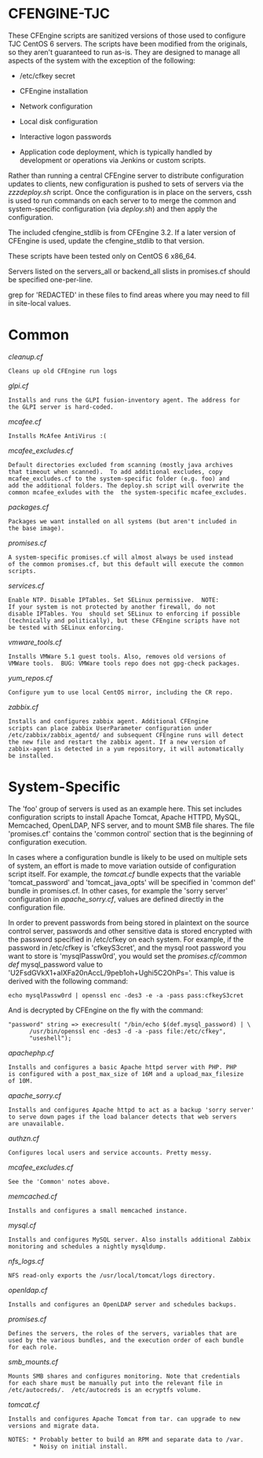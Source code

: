 # CFENGINE-TJC #

These CFEngine scripts are sanitized versions of those used to configure
TJC CentOS 6 servers. The scripts have been modified from the originals,
so they aren't guaranteed to run as-is. They are designed to manage all
aspects of the system with the exception of the following:

 * /etc/cfkey secret

 * CFEngine installation

 * Network configuration

 * Local disk configuration

 * Interactive logon passwords

 * Application code deployment, which is typically handled by development
     or operations via Jenkins or custom scripts.

Rather than running a central CFEngine server to distribute configuration
updates to clients, new configuration is pushed to sets of servers via
the *zzzdeploy.sh* script.  Once the configuration is in place on the
servers, cssh is used to run commands on each server to to merge the
common and system-specific configuration (via *deploy.sh*) and then
apply the configuration.

The included cfengine_stdlib is from CFEngine 3.2. If a later version
of CFEngine is used, update the cfengine_stdlib to that version.

These scripts have been tested only on CentOS 6 x86_64.

Servers listed on the servers_all or backend_all slists in promises.cf
should be specified one-per-line.

grep for 'REDACTED' in these files to find areas where you may need to
fill in site-local values.

# Common #


*cleanup.cf*

    Cleans up old CFEngine run logs

*glpi.cf*

    Installs and runs the GLPI fusion-inventory agent. The address for
    the GLPI server is hard-coded.

*mcafee.cf*

    Installs McAfee AntiVirus :(

*mcafee_excludes.cf*

    Default directories excluded from scanning (mostly java archives
    that timeout when scanned).  To add additional excludes, copy
    mcafee_excludes.cf to the system-specific folder (e.g. foo) and
    add the additional folders. The deploy.sh script will overwrite the
    common mcafee_exludes with the  the system-specific mcafee_excludes.

*packages.cf*

    Packages we want installed on all systems (but aren't included in
    the base image).

*promises.cf*

    A system-specific promises.cf will almost always be used instead
    of the common promises.cf, but this default will execute the common
    scripts.

*services.cf*

    Enable NTP. Disable IPTables. Set SELinux permissive.  NOTE:
    If your system is not protected by another firewall, do not
    disable IPTables. You  should set SELinux to enforcing if possible
    (technically and politically), but these CFEngine scripts have not
    be tested with SELinux enforcing.

*vmware_tools.cf*

    Installs VMWare 5.1 guest tools. Also, removes old versions of
    VMWare tools.  BUG: VMWare tools repo does not gpg-check packages.

*yum_repos.cf*

    Configure yum to use local CentOS mirror, including the CR repo.

*zabbix.cf*

    Installs and configures zabbix agent. Additional CFEngine
    scripts can place zabbix UserParameter configuration under
    /etc/zabbix/zabbix_agentd/ and subsequent CFEngine runs will detect
    the new file and restart the zabbix agent. If a new version of
    zabbix-agent is detected in a yum repository, it will automatically
    be installed.

# System-Specific #


The 'foo' group of servers is used as an example here. This set includes
configuration scripts to install Apache Tomcat, Apache HTTPD, MySQL,
Memcached, OpenLDAP, NFS server, and to mount SMB file shares. The file
'promises.cf' contains the 'common control' section that is the beginning
of configuration execution.

In cases where a configuration bundle is likely to be used on
multiple sets of system, an effort is made to move variation outside
of configuration script itself. For example, the *tomcat.cf* bundle
expects that the variable 'tomcat_password' and 'tomcat_java_opts' will
be specified in 'common def' bundle in promises.cf. In other cases,
for example the 'sorry server' configuration in *apache_sorry.cf*,
values are defined directly in the configuration file.

In order to prevent passwords from being stored in plaintext on
the source control server, passwords and other sensitive data is
stored encrypted with the password specified in /etc/cfkey on each
system. For example, if the password in /etc/cfkey is 'cfkeyS3cret',
and the mysql root password you want to store is 'mysqlPassw0rd',
you would set the *promises.cf/common def* mysql_password value to
'U2FsdGVkX1+aIXFa20nAccL/9peb1oh+Ughi5C2OhPs='. This value is derived
with the following command:

    echo mysqlPassw0rd | openssl enc -des3 -e -a -pass pass:cfkeyS3cret

And is decrypted by CFEngine on the fly with the command:

    "password" string => execresult( "/bin/echo $(def.mysql_password) | \
          /usr/bin/openssl enc -des3 -d -a -pass file:/etc/cfkey",
          "useshell");

*apachephp.cf*

    Installs and configures a basic Apache httpd server with PHP. PHP
    is configured with a post_max_size of 16M and a upload_max_filesize
    of 10M.

*apache_sorry.cf*

    Installs and configures Apache httpd to act as a backup 'sorry server'
    to serve down pages if the load balancer detects that web servers
    are unavailable.

*authzn.cf*

    Configures local users and service accounts. Pretty messy.

*mcafee_excludes.cf*

    See the 'Common' notes above.

*memcached.cf*

    Installs and configures a small memcached instance.

*mysql.cf*

    Installs and configures MySQL server. Also installs additional Zabbix
    monitoring and schedules a nightly mysqldump.

*nfs_logs.cf*

    NFS read-only exports the /usr/local/tomcat/logs directory.

*openldap.cf*

    Installs and configures an OpenLDAP server and schedules backups.

*promises.cf*

    Defines the servers, the roles of the servers, variables that are
    used by the various bundles, and the execution order of each bundle
    for each role.

*smb_mounts.cf*

    Mounts SMB shares and configures monitoring. Note that credentials
    for each share must be manually put into the relevant file in
    /etc/autocreds/.  /etc/autocreds is an ecryptfs volume.

*tomcat.cf*

    Installs and configures Apache Tomcat from tar. can upgrade to new
    versions and migrate data.  

    NOTES: * Probably better to build an RPM and separate data to /var.
           * Noisy on initial install.
